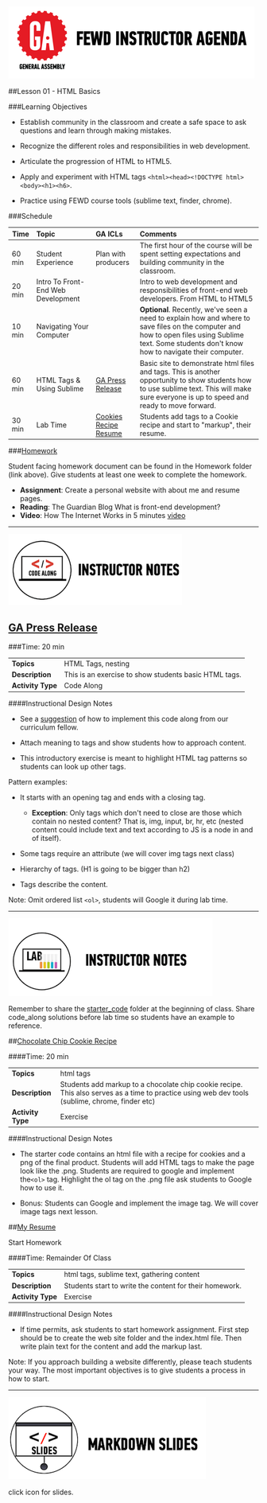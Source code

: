 
![GeneralAssemb.ly](../../img/icons/instr_agenda.png)


##Lesson 01 - HTML Basics


###Learning Objectives


*	Establish community in the classroom and create a safe space to ask questions and learn through making mistakes.

*	Recognize the different roles and responsibilities in web development. 

*	Articulate the progression of HTML to HTML5.

*	Apply and experiment with HTML tags ```<html><head><!DOCTYPE html><body><h1><h6>```.

*	Practice using FEWD course tools (sublime text, finder, chrome).


###Schedule


| Time        | Topic| GA ICLs| Comments |
| ------------- |:-------------|:-------------------|:----------------|
| 60 min |Student Experience | Plan with producers| The first hour of the course will be spent setting expectations and building community in the classroom. |
| 20 min |Intro To Front-End Web Development| | Intro to web development and responsibilities of front-end web developers. From HTML to HTML5 |
| 10 min | Navigating Your Computer | | __Optional__. Recently, we've seen a need to explain how and where to save files on the computer and how to open files using Sublime text. Some students don't know how to navigate their computer.|
| 60 min |HTML Tags & Using Sublime| [GA Press Release]()| Basic site to demonstrate html files and tags. This is another opportunity to show students how to use sublime text. This will make sure everyone is up to speed and ready to move forward.|
| 30 min |Lab Time | [Cookies Recipe]()<br> [Resume]() | Students add tags to a Cookie recipe and start to "markup", their resume. |


###[Homework](../Homework/)

Student facing homework document can be found in the Homework folder (link above). Give students at least one week to complete the homework.

*	__Assignment__: Create a personal website with about me and resume pages.  
*	__Reading__: The Guardian Blog What is front-end development?
*	__Video__: How The Internet Works in 5 minutes [video](http://www.youtube.com/watch?v=7_LPdttKXPc)

---

![Code Demo](../../img/icons/instr_code_along.png)

## [GA Press Release](solution/ga_press_release)

###Time: 20 min

| | |
| ------------- |:-------------|
| __Topics__ | HTML Tags, nesting| 
| __Description__| This is an exercise to show students basic HTML tags.|   
|__Activity Type__| Code Along | 
 
 
####Instructional Design Notes

*	See a [suggestion](solution/ga_press_release/instr_notes.md) of how to implement this code along from our curriculum fellow.


*	Attach meaning to tags and show students how to approach content. 

*	This introductory exercise is meant to highlight HTML tag patterns so students can look up other tags. 

Pattern examples: 

*	It starts with an opening tag and ends with a closing tag.
	*	__Exception__: Only tags which don't need to close are those which contain no nested content? That is, img, input, br, hr, etc (nested content could include text and text according to JS is a node in and of itself).


*	Some tags require an attribute (we will cover img tags next class) 

*	Hierarchy of tags. (H1 is going to be bigger than h2)

*	Tags describe the content. 




Note: Omit ordered list ```<ol>```, students will Google it during lab time.

---
 

![Exercise - Instructor](../../img/icons/instr_lab.png)

Remember to share the [starter_code](starter_code/) folder at the beginning of class. Share code_along solutions before lab time so students have an example to reference. 


##[Chocolate Chip Cookie Recipe](solution/cookie_recipe)

####Time: 20 min

| | |
| ------------- |:-------------|
| __Topics__ | html tags| 
| __Description__| Students add markup to a chocolate chip cookie recipe. This also serves as a time to practice using web dev tools (sublime, chrome, finder etc)|    
| __Activity Type__| Exercise| 


####Instructional Design Notes 

*	The starter code contains an html file with a recipe for cookies and a png of the final product. Students will add HTML tags to make the page look like the .png. Students are required to google and implement the```<ol>``` tag. Highlight  the ol tag on the .png file ask students to Google how to use it.

*	Bonus: Students can Google and implement the image tag. We will cover image tags next lesson.


##[My Resume](../Homework)

Start Homework

####Time: Remainder Of Class

| | |
| ------------- |:-------------|
| __Topics__ | html tags, sublime text, gathering content| 
| __Description__| Students start to write the content for their homework. |    
|__Activity Type__| Exercise | 


####Instructional Design Notes 

*	If time permits, ask students to start homework assignment. First step should be to create the web site folder and the index.html file. Then write plain text for the content and add the markup last.

Note: If you approach building a website differently, please teach students your way. The most important objectives is to give students a process in how to start.

---


[![slides](../../img/icons/slides.png)](slides.md)

click icon for slides.
